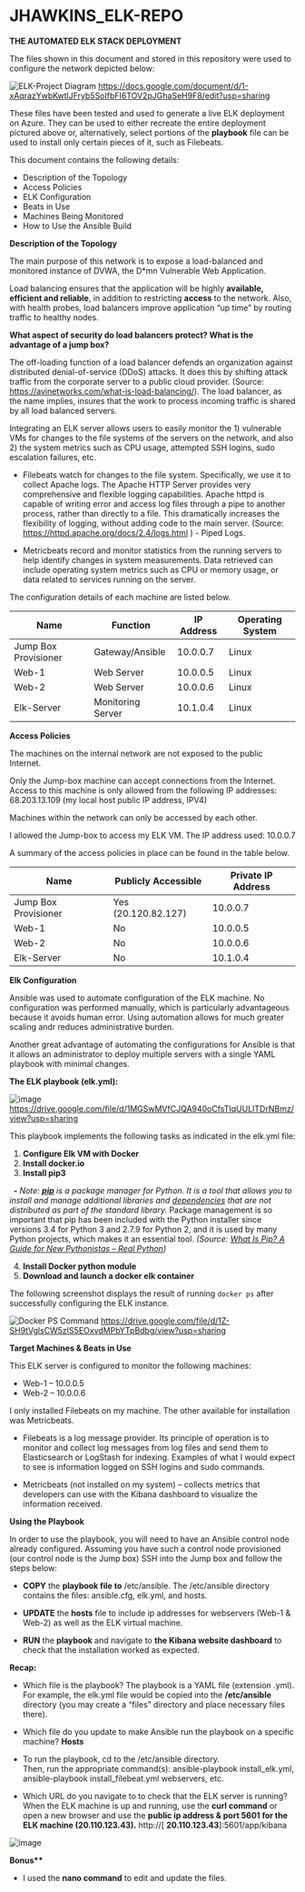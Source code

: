 # JHAWKINS_ELK-REPO

**THE AUTOMATED ELK STACK DEPLOYMENT**

The files shown in this document and stored in this repository were used to configure the network depicted below:

![ELK-Project Diagram](https://user-images.githubusercontent.com/89852352/154158090-36723ff1-e848-406a-a371-0bba640f67ca.png)
https://docs.google.com/document/d/1-xAqrazYwbKwtlJFryb5SoIfbFI6TOV2pJGhaSeH9F8/edit?usp=sharing

These files have been tested and used to generate a live ELK deployment on Azure. They can be used to either recreate
the entire deployment pictured above or, alternatively, select portions of the **playbook** file can be used to install
only certain pieces of it, such as Filebeats.

This document contains the following details:

- Description of the Topology
- Access Policies
- ELK Configuration
- Beats in Use
- Machines Being Monitored
- How to Use the Ansible Build


**Description of the Topology**

The main purpose of this network is to expose a load-balanced and monitored instance of DVWA, the D\*mn Vulnerable Web Application.

Load balancing ensures that the application will be highly **available, efficient and reliable**, in addition to restricting **access** to the network.  Also, with health probes, load balancers improve application “up time” by routing traffic to healthy nodes.

**What aspect of security do load balancers protect? What is the advantage of a jump box?**

The off-loading function of a load balancer defends an organization against distributed denial-of-service (DDoS) attacks. It does this by shifting attack traffic from the corporate server to a public cloud provider. (Source: <https://avinetworks.com/what-is-load-balancing/>).  The load balancer, as the name implies, insures that the work to process incoming traffic is shared by all load balanced servers.  

Integrating an ELK server allows users to easily monitor the 1) vulnerable VMs for changes to the file systems of the servers on the network, and also 2) the system metrics such as CPU usage, attempted SSH logins, sudo escalation failures, etc.

- Filebeats watch for changes to the file system.  Specifically, we use it to collect Apache logs. The Apache HTTP Server provides very comprehensive and flexible logging capabilities.  Apache httpd is capable of writing error and access log files through a pipe to another process, rather than directly to a file. This dramatically increases the flexibility of logging, without adding code to the main server. (Source: <https://httpd.apache.org/docs/2.4/logs.html> ) - Piped Logs.

- Metricbeats record and monitor statistics from the running servers to help identify  changes in system measurements.  Data retrieved can include operating system metrics such as CPU or memory usage, or data related to services running on the server.

The configuration details of each machine are listed below.


|**Name**    |**Function**|**IP Address**|**Operating System**|
| - | - | - | - |
|Jump Box Provisioner|Gateway/Ansible|10.0.0.7|Linux|
|Web-1|Web Server|10.0.0.5|Linux|
|Web-2|Web Server|10.0.0.6|Linux|
|Elk-Server|Monitoring Server|10.1.0.4|Linux|

**Access Policies**

The machines on the internal network are not exposed to the public Internet. 

Only the Jump-box machine can accept connections from the Internet.  Access to this machine is only allowed from the following IP addresses:  68.203.13.109 (my local host public IP address, IPV4)

Machines within the network can only be accessed by each other.

I allowed the Jump-box to access my ELK VM. The IP address used:   10.0.0.7

A summary of the access policies in place can be found in the table below.

|**Name**|**Publicly Accessible**|**Private IP Address**|
| - | - | - |
|Jump Box Provisioner|Yes (20.120.82.127)|10.0.0.7|
|Web-1|No|10.0.0.5|
|Web-2|No|10.0.0.6|
|Elk-Server|No|10.1.0.4|

**Elk Configuration**

Ansible was used to automate configuration of the ELK machine. No configuration was performed manually, which is particularly advantageous because it avoids human error.
Using automation allows for much greater scaling andr reduces administrative burden.

Another great advantage of automating the configurations for Ansible is that it allows an administrator to deploy multiple servers with a single YAML playbook with minimal changes.

**The ELK playbook (elk.yml):**

![image](https://user-images.githubusercontent.com/89852352/154168951-609abc14-a7d3-4bbd-ade2-e9b35b83fdac.png)
https://drive.google.com/file/d/1MGSwMVfCJQA940oCfsTIqUULITDrNBmz/view?usp=sharing

This playbook implements the following tasks as indicated in the elk.yml file:

1. **Configure Elk VM with Docker**
2. **Install docker.io**
3. **Install pip3**

` `**-** *Note:  [**pip**](https://realpython.com/courses/what-is-pip/) is a package manager for Python. It is a tool that allows you to install and manage additional libraries and [dependencies](https://realpython.com/courses/managing-python-dependencies/) that are not distributed as part of the standard library.*  Package management is so important that pip has been included with the Python installer since versions 3.4 for Python 3 and 2.7.9 for Python 2, and it is used by many Python projects, which makes it an essential tool. 
*(Source: [What Is Pip? A Guide for New Pythonistas – Real Python](https://realpython.com/what-is-pip/#getting-started-with-pip))*

4. **Install Docker python module**
5. **Download and launch a docker elk container**

The following screenshot displays the result of running `docker ps` after successfully configuring the ELK instance.

![Docker PS Command](https://user-images.githubusercontent.com/89852352/154147006-756e4409-bcb4-45f6-a1e1-2b7b7104b79d.jpg)
https://drive.google.com/file/d/1Z-SH9tVglsCW5zIS5EOxvdMPbYTpBdbg/view?usp=sharing


**Target Machines & Beats in Use**

This ELK server is configured to monitor the following machines:

- Web-1 – 10.0.0.5
- Web-2 – 10.0.0.6

I only installed Filebeats on my machine.  The other available for installation was Metricbeats.

- Filebeats is a log message provider. Its principle of operation is to monitor and collect log messages from log files and send them to Elasticsearch or LogStash for indexing.   Examples of what I would expect to see is information logged on SSH logins and sudo commands.

- Metricbeats (not installed on my system) – collects metrics that developers can use with the Kibana dashboard to visualize the information received.



**Using the Playbook** 

In order to use the playbook, you will need to have an Ansible control node already configured. Assuming you have such a control node provisioned (our control node is the Jump box) SSH into the Jump box  and follow the steps below:

- **COPY** the **playbook file to** /etc/ansible.  The /etc/ansible directory contains the files:  ansible.cfg, elk.yml, and hosts.

- **UPDATE** the **hosts** file to include ip addresses for webservers (Web-1 & Web-2) as well as the ELK virtual machine.
- **RUN** the **playbook** and navigate to **the Kibana website dashboard** to check that the installation worked as expected.

**Recap:**

- Which file is the playbook? 
  The playbook is a YAML  file (extension .yml).  For example, the elk.yml file would be copied into the **/etc/ansible** directory (you may create a “files” directory and place necessary files there).  
- Which file do you update to make Ansible run the playbook on a specific machine? **Hosts**
- To run the playbook, cd to the /etc/ansible directory.  
Then, run the appropriate command(s):  	ansible-playbook install\_elk.yml, ansible-playbook install\_filebeat.yml webservers, etc. 

- Which URL do you navigate to to check that the ELK server is running?
When the ELK machine is up and running, use the **curl command** or open a new browser and use the **public ip address & port 5601 for the ELK machine (20.110.123.43).**  http://[ **20.110.123.43**]:5601/app/kibana

![image](https://user-images.githubusercontent.com/89852352/154528965-0f9a7247-47e4-4c2e-9ec4-05b476e9f463.png)


**Bonus\*\*** 
- I used the **nano command** to edit and update the files.






